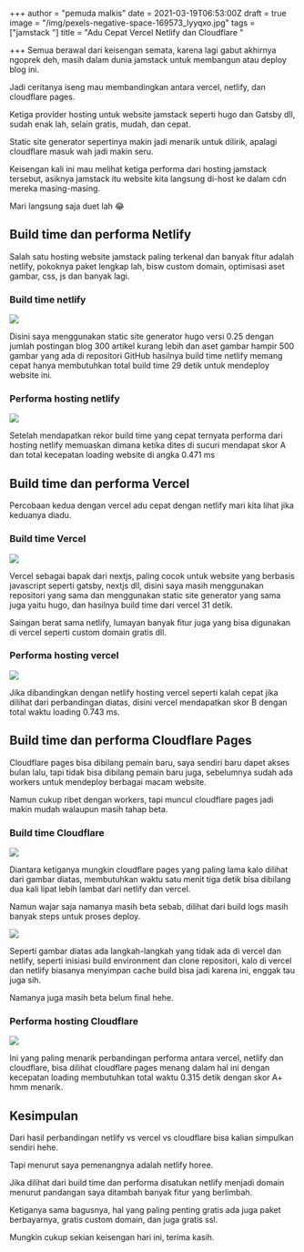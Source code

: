 +++
author = "pemuda malkis"
date = 2021-03-19T06:53:00Z
draft = true
image = "/img/pexels-negative-space-169573_lyyqxo.jpg"
tags = ["jamstack "]
title = "Adu Cepat Vercel Netlify dan Cloudflare "

+++
Semua berawal dari keisengan semata, karena lagi gabut akhirnya ngoprek deh, masih dalam dunia jamstack untuk membangun atau deploy blog ini. 

Jadi ceritanya iseng mau membandingkan antara vercel, netlify, dan cloudflare pages. 

Ketiga provider hosting untuk website jamstack seperti hugo dan Gatsby dll, sudah enak lah, selain gratis, mudah, dan cepat. 

Static site generator sepertinya makin jadi menarik untuk dilirik, apalagi cloudflare masuk wah jadi makin seru. 

Keisengan kali ini mau melihat ketiga performa dari hosting jamstack tersebut, asiknya jamstack itu website kita langsung di-host ke dalam cdn mereka masing-masing. 

Mari langsung saja duet lah 😂

## Build time dan performa Netlify 

Salah satu hosting website jamstack paling terkenal dan banyak fitur adalah netlify, pokoknya paket lengkap lah, bisw custom domain, optimisasi aset gambar, css, js dan banyak lagi. 

### Build time netlify 

![](/img/img_20210319_133939.jpg)

Disini saya menggunakan static site generator hugo versi 0.25 dengan jumlah postingan blog 300 artikel kurang lebih dan aset gambar hampir 500 gambar yang ada di repositori GitHub hasilnya build time netlify memang cepat hanya membutuhkan total build time 29 detik untuk mendeploy website ini. 

### Performa hosting netlify 

![](/img/img_20210319_133848.jpg)

Setelah mendapatkan rekor build time yang cepat ternyata performa dari hosting netlify memuaskan dimana ketika dites di sucuri mendapat skor A dan total kecepatan loading website di angka 0.471 ms

## Build time dan performa Vercel

Percobaan kedua dengan vercel adu cepat dengan netlify mari kita lihat jika keduanya diadu. 

### Build time Vercel 

![](/img/img_20210319_134024.jpg)

Vercel sebagai bapak dari nextjs, paling cocok untuk website yang berbasis javascript seperti gatsby, nextjs dll, disini saya masih menggunakan repositori yang sama dan menggunakan static site generator yang sama juga yaitu hugo, dan hasilnya build time dari vercel 31 detik. 

Saingan berat sama netlify, lumayan banyak fitur juga yang bisa digunakan di vercel seperti custom domain gratis dll. 

### Performa hosting vercel

![](/img/img_20210319_133909.jpg)

Jika dibandingkan dengan netlify hosting vercel seperti kalah cepat jika dilihat dari perbandingan diatas, disini vercel mendapatkan skor B dengan total waktu loading 0.743 ms. 

## Build time dan performa Cloudflare Pages 

Cloudflare pages bisa dibilang pemain baru, saya sendiri baru dapet akses bulan lalu, tapi tidak bisa dibilang pemain baru juga, sebelumnya sudah ada workers untuk mendeploy berbagai macam website. 

Namun cukup ribet dengan workers, tapi muncul cloudflare pages jadi makin mudah walaupun masih tahap beta. 

### Build time Cloudflare

![](/img/img_20210319_134049.jpg)

Diantara ketiganya mungkin cloudflare pages yang paling lama kalo dilihat dari gambar diatas, membutuhkan waktu satu menit tiga detik bisa dibilang dua kali lipat lebih lambat dari netlify dan vercel. 

Namun wajar saja namanya masih beta sebab, dilihat dari build logs  masih banyak steps untuk proses deploy. 

![](/img/deploy-hugo-cloudflare.jpg)

Seperti gambar diatas ada langkah-langkah yang tidak ada di vercel dan netlify, seperti inisiasi build environment dan clone repositori, kalo di vercel dan netlify biasanya menyimpan cache build bisa jadi karena ini, enggak tau juga sih. 

Namanya juga masih beta belum final hehe. 

### Performa hosting Cloudflare 

![](/img/img_20210319_133828.jpg)

Ini yang paling menarik perbandingan performa antara vercel, netlify dan cloudflare, bisa dilihat cloudflare pages menang dalam hal ini dengan kecepatan loading membutuhkan total waktu 0.315 detik dengan skor A+ hmm menarik. 

## Kesimpulan 

Dari hasil perbandingan netlify vs vercel vs cloudflare bisa kalian simpulkan sendiri hehe. 

Tapi menurut saya pemenangnya adalah netlify horee. 

Jika dilihat dari build time dan performa disatukan netlify menjadi domain menurut pandangan saya ditambah banyak fitur yang berlimbah. 

Ketiganya sama bagusnya, hal yang paling penting gratis ada juga paket berbayarnya, gratis custom domain, dan juga gratis ssl. 

Mungkin cukup sekian keisengan hari ini, terima kasih. 